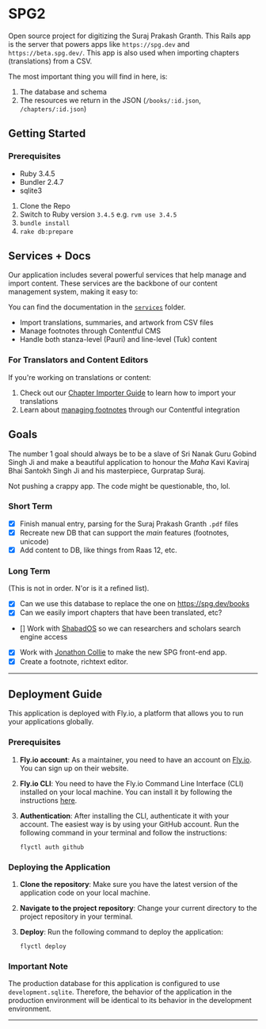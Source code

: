 # SPG2

Open source project for digitizing the Suraj Prakash Granth. This Rails app is
the server that powers apps like `https://spg.dev` and `https://beta.spg.dev/`.
This app is also used when importing chapters (translations) from a CSV.

The most important thing you will find in here, is:

1. The database and schema
2. The resources we return in the JSON (`/books/:id.json`, `/chapters/:id.json`)

## Getting Started

### Prerequisites

- Ruby 3.4.5
- Bundler 2.4.7
- sqlite3

1. Clone the Repo
2. Switch to Ruby version `3.4.5` e.g. `rvm use 3.4.5`
3. `bundle install`
4. `rake db:prepare`

## Services + Docs

Our application includes several powerful services that help manage and import
content. These services are the backbone of our content management system,
making it easy to:

You can find the documentation in the [`services`](app/services/README.md)
folder.

- Import translations, summaries, and artwork from CSV files
- Manage footnotes through Contentful CMS
- Handle both stanza-level (Pauri) and line-level (Tuk) content

### For Translators and Content Editors

If you're working on translations or content:

1. Check out our
   [Chapter Importer Guide](app/services/README.md#chapterimporterservice) to
   learn how to import your translations
2. Learn about
   [managing footnotes](app/services/README.md#how-to-contribute-footnotes-contentful-stuff)
   through our Contentful integration

## Goals

The number 1 goal should always be to be a slave of Sri Nanak Guru Gobind Singh
Ji and make a beautiful application to honour the _Maha_ Kavi Kaviraj Bhai
Santokh Singh Ji and his masterpiece, Gurpratap Suraj.

Not pushing a crappy app. The code might be questionable, tho, lol.

### Short Term

- [x] Finish manual entry, parsing for the Suraj Prakash Granth `.pdf` files
- [x] Recreate new DB that can support the _main_ features (footnotes, unicode)
- [x] Add content to DB, like things from Raas 12, etc.

### Long Term

(This is not in order. N'or is it a refined list).

- [x] Can we use this database to replace the one on https://spg.dev/books
- [x] Can we easily import chapters that have been translated, etc?
- [] Work with [ShabadOS](https://github.com/shabados) so we can researchers and
  scholars search engine access
- [x] Work with [Jonathon Collie](https://www.jonathancollie.com/) to make the
      new SPG front-end app.
- [x] Create a footnote, richtext editor.

---

## Deployment Guide

This application is deployed with Fly.io, a platform that allows you to run your
applications globally.

### Prerequisites

1. **Fly.io account**: As a maintainer, you need to have an account on
   [Fly.io](https://fly.io). You can sign up on their website.

2. **Fly.io CLI**: You need to have the Fly.io Command Line Interface (CLI)
   installed on your local machine. You can install it by following the
   instructions [here](https://fly.io/docs/getting-started/installing-flyctl/).

3. **Authentication**: After installing the CLI, authenticate it with your
   account. The easiest way is by using your GitHub account. Run the following
   command in your terminal and follow the instructions:
   ```
   flyctl auth github
   ```

### Deploying the Application

1. **Clone the repository**: Make sure you have the latest version of the
   application code on your local machine.

2. **Navigate to the project repository**: Change your current directory to the
   project repository in your terminal.

3. **Deploy**: Run the following command to deploy the application:
   ```
   flyctl deploy
   ```

### Important Note

The production database for this application is configured to use
`development.sqlite`. Therefore, the behavior of the application in the
production environment will be identical to its behavior in the development
environment.

---
